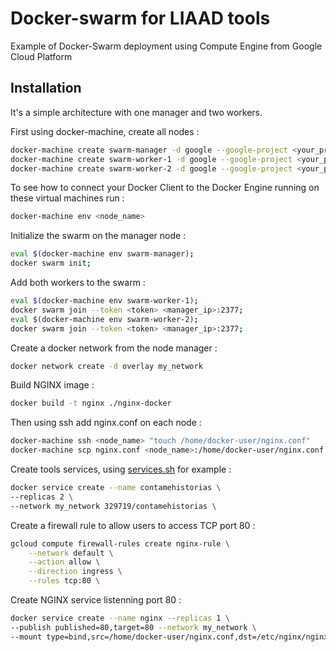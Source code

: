 # Docker-swarm for LIAAD tools

Example of Docker-Swarm deployment using Compute Engine from Google Cloud Platform

## Installation
It's a simple architecture with one manager and two workers.

First using docker-machine, create all nodes :

```bash
docker-machine create swarm-manager -d google --google-project <your_project>
docker-machine create swarm-worker-1 -d google --google-project <your_project>
docker-machine create swarm-worker-2 -d google --google-project <your_project>
```
To see how to connect your Docker Client to the Docker Engine running on these virtual machines run :
```bash
docker-machine env <node_name>
```
Initialize the swarm on the manager node : 
```bash
eval $(docker-machine env swarm-manager);
docker swarm init;
```
Add both workers to the swarm :
```bash
eval $(docker-machine env swarm-worker-1);
docker swarm join --token <token> <manager_ip>:2377;
eval $(docker-machine env swarm-worker-2);
docker swarm join --token <token> <manager_ip>:2377;
```
Create a docker network from the node manager :
```bash
docker network create -d overlay my_network
```
Build NGINX image :
```bash
docker build -t nginx ./nginx-docker
```
Then using ssh add nginx.conf on each node :
```bash
docker-machine ssh <node_name> "touch /home/docker-user/nginx.conf"
docker-machine scp nginx.conf <node_name>:/home/docker-user/nginx.conf
```
Create tools services, using [services.sh]() for example :
```bash
docker service create --name contamehistorias \
--replicas 2 \
--network my_network 329719/contamehistorias \
```
Create a firewall rule to allow users to access TCP port 80 : 
```bash
gcloud compute firewall-rules create nginx-rule \
    --network default \
    --action allow \
    --direction ingress \
    --rules tcp:80 \
```
Create NGINX service listenning port 80 :
```bash
docker service create --name nginx --replicas 1 \ 
--publish published=80,target=80 --network my_network \  
--mount type=bind,src=/home/docker-user/nginx.conf,dst=/etc/nginx/nginx.conf nginx \
```

